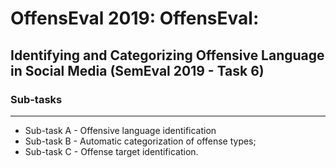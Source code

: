 OffensEval 2019: OffensEval:
============================
Identifying and Categorizing Offensive Language in Social Media (SemEval 2019 - Task 6)
---------------------------------------------------------------------------------------
### Sub-tasks
----------
 * Sub-task A - Offensive language identification
 * Sub-task B - Automatic categorization of offense types;
 * Sub-task C - Offense target identification.
